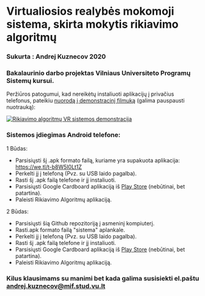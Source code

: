 # Virtualiosios realybės mokomoji sistema, skirta mokytis rikiavimo algoritmų

### Sukurta : Andrej Kuznecov 2020
### Bakalaurinio darbo projektas Vilniaus Universiteto Programų Sistemų kursui. 

Peržiūros patogumui, kad nereikėtų instaliuoti aplikacijų į privačius telefonus, pateikiu [nuorodą į demonstracinį filmuką](https://www.youtube.com/watch?v=W7D_0Wxf4cY&feature=youtu.be) (galima pauspausti nuotrauką):

[![Rikiavimo algoritmų VR sistemos demonstracija](https://img.youtube.com/vi/W7D_0Wxf4cY/0.jpg)](https://www.youtube.com/watch?v=W7D_0Wxf4cY&feature=youtu.be)

### Sistemos įdiegimas Android telefone:
1 Būdas: 
- Parsisiųsti šį .apk formato failą, kuriame yra supakuota aplikacija: https://we.tl/t-b8W5I0Lt1Z
- Perkelti jį į telefoną (Pvz. su USB laido pagalba).
- Rasti šį .apk failą telefone ir jį instaliuoti.
- Parsisiųsti Google Cardboard aplikaciją iš [Play Store](https://play.google.com/store/apps/details?id=com.google.samples.apps.cardboarddemo&hl=lt) (nebūtinai, bet patartina).
- Paleisti Rikiavimo Algoritmų aplikaciją.

2 Būdas: 
- Parsisiųsti šią Github repozitoriją į asmeninį kompiuterį.
- Rasti.apk formato failą "sistema" aplankale.
- Perkelti jį į telefoną (Pvz. su USB laido pagalba).
- Rasti šį .apk failą telefone ir jį instaliuoti.
- Parsisiųsti Google Cardboard aplikaciją iš [Play Store](https://play.google.com/store/apps/details?id=com.google.samples.apps.cardboarddemo&hl=lt) (nebūtinai, bet patartina).
- Paleisti Rikiavimo Algoritmų aplikaciją.

### Kilus klausimams su manimi bet kada galima susisiekti el.paštu andrej.kuznecov@mif.stud.vu.lt
